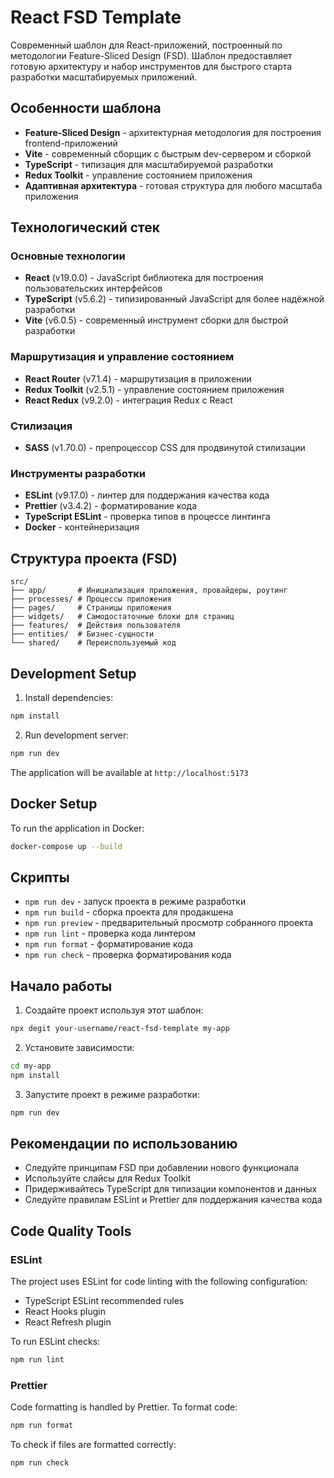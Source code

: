 # React FSD Template

Современный шаблон для React-приложений, построенный по методологии Feature-Sliced Design (FSD). Шаблон предоставляет готовую архитектуру и набор инструментов для быстрого старта разработки масштабируемых приложений.

## Особенности шаблона

- **Feature-Sliced Design** - архитектурная методология для построения frontend-приложений
- **Vite** - современный сборщик с быстрым dev-сервером и сборкой
- **TypeScript** - типизация для масштабируемой разработки
- **Redux Toolkit** - управление состоянием приложения
- **Адаптивная архитектура** - готовая структура для любого масштаба приложения

## Технологический стек

### Основные технологии
- **React** (v19.0.0) - JavaScript библиотека для построения пользовательских интерфейсов
- **TypeScript** (v5.6.2) - типизированный JavaScript для более надёжной разработки
- **Vite** (v6.0.5) - современный инструмент сборки для быстрой разработки

### Маршрутизация и управление состоянием
- **React Router** (v7.1.4) - маршрутизация в приложении
- **Redux Toolkit** (v2.5.1) - управление состоянием приложения
- **React Redux** (v9.2.0) - интеграция Redux с React

### Стилизация
- **SASS** (v1.70.0) - препроцессор CSS для продвинутой стилизации

### Инструменты разработки
- **ESLint** (v9.17.0) - линтер для поддержания качества кода
- **Prettier** (v3.4.2) - форматирование кода
- **TypeScript ESLint** - проверка типов в процессе линтинга
- **Docker** - контейнеризация

## Структура проекта (FSD)

```
src/
├── app/       # Инициализация приложения, провайдеры, роутинг
├── processes/ # Процессы приложения
├── pages/     # Страницы приложения
├── widgets/   # Самодостаточные блоки для страниц
├── features/  # Действия пользователя
├── entities/  # Бизнес-сущности
└── shared/    # Переиспользуемый код
```

## Development Setup

1. Install dependencies:
```bash
npm install
```

2. Run development server:
```bash
npm run dev
```
The application will be available at `http://localhost:5173`

## Docker Setup

To run the application in Docker:
```bash
docker-compose up --build
```

## Скрипты

- `npm run dev` - запуск проекта в режиме разработки
- `npm run build` - сборка проекта для продакшена
- `npm run preview` - предварительный просмотр собранного проекта
- `npm run lint` - проверка кода линтером
- `npm run format` - форматирование кода
- `npm run check` - проверка форматирования кода

## Начало работы

1. Создайте проект используя этот шаблон:
```bash
npx degit your-username/react-fsd-template my-app
```

2. Установите зависимости:
```bash
cd my-app
npm install
```

3. Запустите проект в режиме разработки:
```bash
npm run dev
```

## Рекомендации по использованию

- Следуйте принципам FSD при добавлении нового функционала
- Используйте слайсы для Redux Toolkit
- Придерживайтесь TypeScript для типизации компонентов и данных
- Следуйте правилам ESLint и Prettier для поддержания качества кода

## Code Quality Tools

### ESLint

The project uses ESLint for code linting with the following configuration:
- TypeScript ESLint recommended rules
- React Hooks plugin
- React Refresh plugin

To run ESLint checks:
```bash
npm run lint
```

### Prettier

Code formatting is handled by Prettier. To format code:
```bash
npm run format
```

To check if files are formatted correctly:
```bash
npm run check
```
